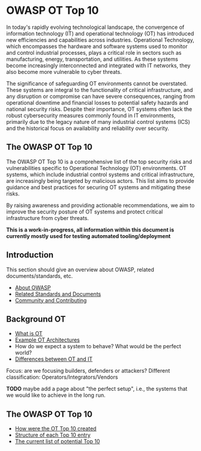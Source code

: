 # OWASP OT Top 10

In today's rapidly evolving technological landscape, the convergence of information technology (IT) and operational technology (OT) has introduced new efficiencies and capabilities across industries. Operational Technology, which encompasses the hardware and software systems used to monitor and control industrial processes, plays a critical role in sectors such as manufacturing, energy, transportation, and utilities. As these systems become increasingly interconnected and integrated with IT networks, they also become more vulnerable to cyber threats.

The significance of safeguarding OT environments cannot be overstated. These systems are integral to the functionality of critical infrastructure, and any disruption or compromise can have severe consequences, ranging from operational downtime and financial losses to potential safety hazards and national security risks. Despite their importance, OT systems often lack the robust cybersecurity measures commonly found in IT environments, primarily due to the legacy nature of many industrial control systems (ICS) and the historical focus on availability and reliability over security.

## The OWASP OT Top 10

The OWASP OT Top 10 is a comprehensive list of the top security risks and vulnerabilities specific to Operational Technology (OT) environments. OT systems, which include industrial control systems and critical infrastructure, are increasingly being targeted by malicious actors. This list aims to provide guidance and best practices for securing OT systems and mitigating these risks.

By raising awareness and providing actionable recommendations, we aim to improve the security posture of OT systems and protect critical infrastructure from cyber threats.

**This is a work-in-progress, all information within this document is currently mostly used for testing automated tooling/deployment**

## Introduction

This section should give an overview about OWASP, related documents/standards, etc.

- [About OWASP](/docs/about-owasp.md)
- [Related Standards and Documents](/docs/related-documents.md)
- [Community and Contributing](/docs/community-and-contributing.md)

## Background OT

- [What is OT](/docs/what-is-ot.md)
- [Example OT Architectures](/docs/ot-architectures.md)
- How do we expect a system to behave? What would be the perfect world?
- [Differences between OT and IT](/docs/ot-vs-it.md)

Focus: are we focusing builders, defenders or attackers? Different classification: Operators/Integrators/Vendors

**TODO** maybe add a page about "the perfect setup", i.e., the systems that we would like to achieve in the long run.

## The OWASP OT Top 10

- [How were the OT Top 10 created](/docs/methodology.md)
- [Structure of each Top 10 entry](/docs/structure.md)
- [The current list of potential Top 10](/potential-top-10)
